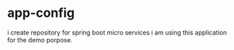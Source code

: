 # app-config
i create repository for spring boot micro services
i am using this application for the demo porpose.
